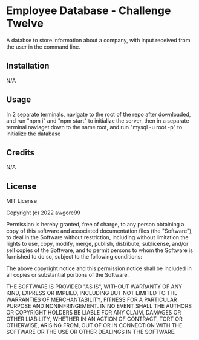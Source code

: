 # Employee Database - Challenge Twelve

A databse to store information about a company, with input received from the user in the command line.

## Installation

N/A

## Usage

In 2 separate terminals, navigate to the root of the repo after downloaded, and run "npm i" and "npm start" to initialize the server, then in a separate terminal naviaget down to the same root, and run "mysql -u root -p" to initialize the database

## Credits

N/A

## License

MIT License

Copyright (c) 2022 awgore99

Permission is hereby granted, free of charge, to any person obtaining a copy of this software and associated documentation files (the "Software"), to deal in the Software without restriction, including without limitation the rights to use, copy, modify, merge, publish, distribute, sublicense, and/or sell copies of the Software, and to permit persons to whom the Software is furnished to do so, subject to the following conditions:

The above copyright notice and this permission notice shall be included in all copies or substantial portions of the Software.

THE SOFTWARE IS PROVIDED "AS IS", WITHOUT WARRANTY OF ANY KIND, EXPRESS OR IMPLIED, INCLUDING BUT NOT LIMITED TO THE WARRANTIES OF MERCHANTABILITY, FITNESS FOR A PARTICULAR PURPOSE AND NONINFRINGEMENT. IN NO EVENT SHALL THE AUTHORS OR COPYRIGHT HOLDERS BE LIABLE FOR ANY CLAIM, DAMAGES OR OTHER LIABILITY, WHETHER IN AN ACTION OF CONTRACT, TORT OR OTHERWISE, ARISING FROM, OUT OF OR IN CONNECTION WITH THE SOFTWARE OR THE USE OR OTHER DEALINGS IN THE SOFTWARE.

